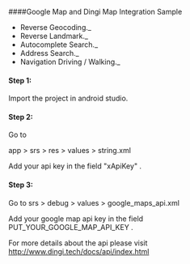 ####Google Map and Dingi Map Integration Sample

 - Reverse Geocoding._
 - Reverse Landmark._
 - Autocomplete Search._
 - Address Search._
 - Navigation Driving / Walking._


#### Step 1:

Import the project in android studio.

#### Step 2:  

  Go to 

  app > srs > res > values > string.xml

  Add your api key in the field "xApiKey" .
  
#### Step 3:

 Go to srs > debug > values > google_maps_api.xml 
 
 Add your google map api key in the field PUT_YOUR_GOOGLE_MAP_API_KEY .
 
 
 
For more details about the api please visit http://www.dingi.tech/docs/api/index.html

